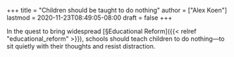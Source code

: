 +++
title = "Children should be taught to do nothing"
author = ["Alex Koen"]
lastmod = 2020-11-23T08:49:05-08:00
draft = false
+++

In the quest to bring widespread [§Educational Reform]({{< relref "educational_reform" >}}), schools should teach children to do nothing—to sit quietly with their thoughts and resist distraction.
